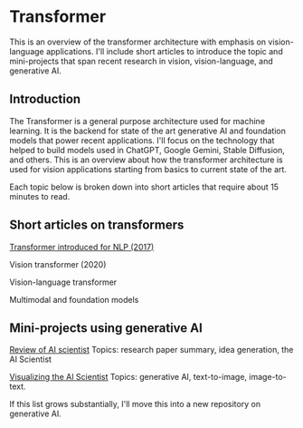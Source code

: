 # Transformer
This is an overview of the transformer architecture with emphasis on vision-language applications. I'll include short articles to introduce the topic and mini-projects that span recent research in vision, vision-language, and generative AI. 

## Introduction
The Transformer is a general purpose architecture used for machine learning. It is the backend for state of the art generative AI and foundation models that power recent applications. I'll focus on the technology that helped to build models used in ChatGPT, Google Gemini, Stable Diffusion, and others. This is an overview about how the transformer architecture is used for vision applications starting from basics to current state of the art. 

Each topic below is broken down into short articles that require about 15 minutes to read.

## Short articles on transformers

[Transformer introduced for NLP (2017)](https://github.com/TestLinkOpenSourceTRMS/testlink-code)

Vision transformer (2020)

Vision-language transformer

Multimodal and foundation models

## Mini-projects using generative AI

[Review of AI scientist](https://medium.com/@erikntaylor/review-of-ai-scientist-and-related-2024-papers-by-a-human-scientist-with-help-from-gpt-4o-b53c101943ac)
Topics: research paper summary, idea generation, the AI Scientist 

[Visualizing the AI Scientist](https://medium.com/@erikntaylor/visualizing-the-ai-scientist-2aa820ffe1f6)
Topics: generative AI, text-to-image, image-to-text.

If this list grows substantially, I'll move this into a new repository on generative AI.

